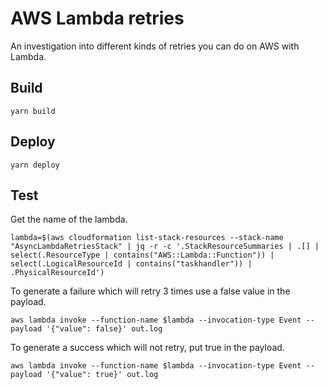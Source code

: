 # AWS Lambda retries

An investigation into different kinds of retries you can do on AWS with Lambda.



## Build

```
yarn build
```

## Deploy

```
yarn deploy
```

## Test

Get the name of the lambda.
```
lambda=$(aws cloudformation list-stack-resources --stack-name "AsyncLambdaRetriesStack" | jq -r -c '.StackResourceSummaries | .[] | select(.ResourceType | contains("AWS::Lambda::Function")) | select(.LogicalResourceId | contains("taskhandler")) | .PhysicalResourceId')
```

To generate a failure which will retry 3 times use a false value in the payload.

```
aws lambda invoke --function-name $lambda --invocation-type Event --payload '{"value": false}' out.log
```

To generate a success which will not retry, put true in the payload.

```
aws lambda invoke --function-name $lambda --invocation-type Event --payload '{"value": true}' out.log
```
